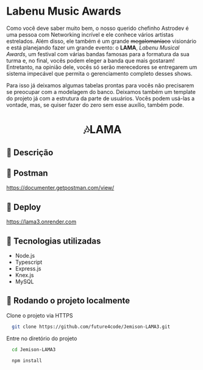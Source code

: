 # Labenu Music Awards
Como você deve saber muito bem, o nosso querido chefinho Astrodev é uma pessoa com Networking incrível e ele conhece vários artistas estrelados. Além disso, ele também é um grande ~~megalomaníaco~~ visionário e está planejando fazer um grande evento: o **LAMA**, *Labenu Musical Awards*, um festival  com várias bandas famosas para a formatura da sua turma e, no final, vocês podem eleger a banda que mais gostaram! Entretanto, na opinião dele, vocês só serão merecedores se entregarem um sistema impecável que permita o gerenciamento completo desses shows.

Para isso já deixamos algumas tabelas prontas para vocês não precisarem se preocupar com a modelagem do banco. Deixamos também um template do projeto já com a estrutura da parte de usuários. Vocês podem usá-las a vontade, mas, se quiser fazer do zero sem esse auxílio, também pode.


##  <h1 align="center">🎶LAMA</h1>

## 📝 Descrição

## 🔗 Postman
https://documenter.getpostman.com/view/
## 🔗 Deploy
https://lama3.onrender.com

## 🚀 Tecnologias utilizadas
-  Node.js
-  Typescript
-  Express.js
-  Knex.js
-  MySQL


## <h2>🔄 Rodando o projeto localmente</h2>  
  
Clone o projeto via HTTPS

```bash
  git clone https://github.com/future4code/Jemison-LAMA3.git
```

Entre no diretório do projeto

```bash
  cd Jemison-LAMA3
```

```bash
  npm install
```
